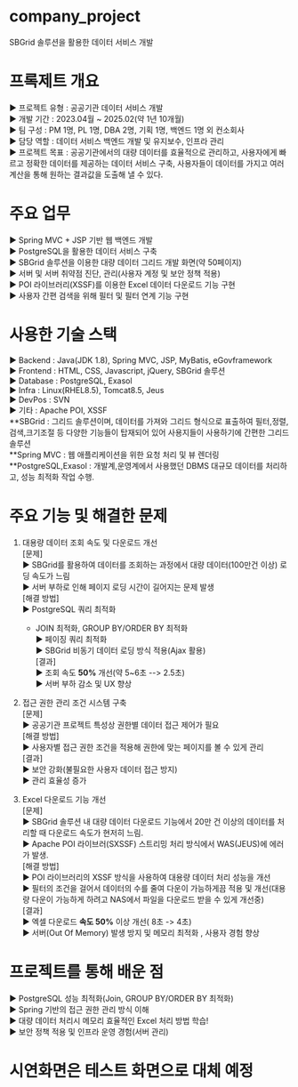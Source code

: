 # company_project
SBGrid 솔루션을 활용한 데이터 서비스 개발


# 프록제트 개요
▶ 프로젝트 유형 : 공공기관 데이터 서비스 개발  
▶ 개발 기간 : 2023.04월 ~ 2025.02(약 1년 10개월)  
▶ 팀 구성 : PM 1명, PL 1명, DBA 2명, 기획 1명, 백엔드 1명 외 컨소회사  
▶ 담당 역할 : 데이터 서비스 백엔드 개발 및 유지보수, 인프라 관리  
▶ 프로젝트 목표 : 공공기관에서의 대량 데이터를 효율적으로 관리하고, 사용자에게 빠르고 정확한 데이터를 제공하는 데이터 서비스 구축, 사용자들이 데이터를 가지고 여러 계산을 통해 원하는 결과값을 도출해 낼 수 있다.  


# 주요 업무
▶ Spring MVC + JSP 기반 웹 백엔드 개발  
▶ PostgreSQL을 활용한 데이터 서비스 구축  
▶ SBGrid 솔루션을 이용한 대량 데이터 그리드 개발 화면(약 50페이지)  
▶ 서버 및 서버 취약점 진단, 관리(사용자 계정 및 보안 정책 적용)  
▶ POI 라이브러리(XSSF)를 이용한 Excel 데이터 다운로드 기능 구현  
▶ 사용자 간편 검색을 위해 필터 및 필터 연계 기능 구현  


# 사용한 기술 스택
▶ Backend : Java(JDK 1.8), Spring MVC, JSP, MyBatis, eGovframework  
▶ Frontend : HTML, CSS, Javascript, jQuery, SBGrid 솔루션  
▶ Database : PostgreSQL, Exasol  
▶ Infra : Linux(RHEL8.5), Tomcat8.5, Jeus  
▶ DevPos : SVN  
▶ 기타 : Apache POI, XSSF  
**SBGrid : 그리드 솔루션이며, 데이터를 가져와 그리드 형식으로 표출하여 필터,정렬,검색,크기조절 등 다양한 기능들이 탑재되어 있어 사용지들이 사용하기에 간편한 그리드 솔루션  
**Spring MVC : 웹 애플리케이션을 위한 요청 처리 및 뷰 렌더링  
**PostgreSQL,Exasol : 개발계,운영계에서 사용했던 DBMS 대규모 데이터를 처리하고, 성능 최적화 작업 수행.  


# 주요 기능 및 해결한 문제
1. 대용량 데이터 조회 속도 및 다운로드 개선  
[문제]  
  ▶  SBGrid를 활용하여 데이터를 조회하는 과정에서 대량 데이터(100만건 이상) 로딩 속도가 느림  
  ▶  서버 부하로 인해 페이지 로딩 시간이 길어지는 문제 발생  
[해결 방법]  
  ▶ PostgreSQL 쿼리 최적화  
    - JOIN 최적화, GROUP BY/ORDER BY 최적화  
  ▶ 페이징 쿼리 최적화  
  ▶ SBGrid 비동기 데이터 로딩 방식 적용(Ajax 활용)  
[결과]  
  ▶ 조회 속도 **50%** 개선(약 5~6초 --> 2.5초)  
  ▶ 서버 부하 감소 및 UX 향상  


2. 접근 권한 관리 조건 시스템 구축  
[문제]  
  ▶ 공공기관 프로젝트 특성상 권한별 데이터 접근 제어가 필요  
[해결 방법]  
  ▶ 사용자별 접근 권한 조건을 적용해 권한에 맞는 페이지를 볼 수 있게 관리  
[결과]  
  ▶ 보안 강화(불필요한 사용자 데이터 접근 방지)  
  ▶ 관리 효율성 증가  


3. Excel 다운로드 기능 개선  
[문제]  
  ▶ SBGrid 솔루션 내 대량 데이터 다운로드 기능에서 20만 건 이상의 데이터를 처리할 때 다운로드 속도가 현저히 느림.  
  ▶ Apache POI 라이브러(SXSSF) 스트리밍 처리 방식에서 WAS(JEUS)에 에러가 발생.  
[해결 방법]  
  ▶ POI 라이브러리의 XSSF 방식을 사용하여 대용량 데이터 처리 성능을 개선  
  ▶ 필터의 조건을 걸어서 데이터의 수를 줄여 다운이 가능하게끔 적용 및 개선(대용량 다운이 가능하게 하려고 NAS에서 파일을 다운로드 받을 수 있게 개선중)  
[결과]  
  ▶ 엑셀 다운로드 **속도 50%** 이상 개선( 8초 -> 4초)  
  ▶ 서버(Out Of Memory) 발생 방지 및 메모리 최적화 , 사용자 경험 향상  



# 프로젝트를 통해 배운 점  
  ▶ PostgreSQL 성능 최적화(Join, GROUP BY/ORDER BY 최적화)  
  ▶ Spring 기반의 접근 권한 관리 방식 이해  
  ▶ 대량 데이터 처리시 메모리 효율적인 Excel 처리 방법 학습!  
  ▶ 보안 정책 적용 및 인프라 운영 경험(서버 관리)  


# 시연화면은 테스트 화면으로 대체 예정  


